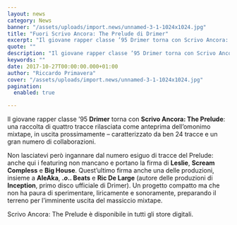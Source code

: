 ```yaml
---
layout: news
category: News
banner: "/assets/uploads/import.news/unnamed-3-1-1024x1024.jpg"
title: "Fuori Scrivo Ancora: The Prelude di Drimer"
excerpt: "Il giovane rapper classe ’95 Drimer torna con Scrivo Ancora: The Prelude: una raccolta di quattro tracce rilasciata come anteprima dell’omonimo mixtape, in uscita prossimamente – caratterizzato da ben 24 tracce e un gran numero di collaborazioni. Non lasciatevi però ingannare dal numero esiguo di tracce del Prelude: anche qui i featuring non mancano e portano [&hellip"
quote: ""
description: "Il giovane rapper classe ’95 Drimer torna con Scrivo Ancora: The Prelude: una raccolta di quattro tracce rilasciata come anteprima dell’omonimo mixtape, in uscita prossimamente – caratterizzato da ben 24 tracce e un gran numero di collaborazioni. Non lasciatevi però ingannare dal numero esiguo di tracce del Prelude: anche qui i featuring non mancano e portano [&hellip"
keywords: ""
date: 2017-10-27T00:00:00.000+01:00
author: "Riccardo Primavera"
cover: "/assets/uploads/import.news/unnamed-3-1-1024x1024.jpg"
pagination:
  enabled: true

---
```


Il giovane rapper classe ’95 **Drimer** torna con **Scrivo Ancora: The Prelude**: una raccolta di quattro tracce rilasciata come anteprima dell’omonimo mixtape, in uscita prossimamente – caratterizzato da ben 24 tracce e un gran numero di collaborazioni.

Non lasciatevi però ingannare dal numero esiguo di tracce del Prelude: anche qui i featuring non mancano e portano la firma di **Leslie**, **Scream Compless** e **Big House**. Quest’ultimo firma anche una delle produzioni, insieme a **AleAka**, **$.o.$. Beats** e **Ric De Large** (autore delle produzioni di **Inception**, primo disco ufficiale di Drimer). Un progetto compatto ma che non ha paura di sperimentare, liricamente e sonoramente, preparando il terreno per l’imminente uscita del massiccio mixtape.

Scrivo Ancora: The Prelude è disponibile in tutti gli store digitali.